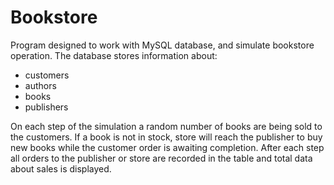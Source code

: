# Bookstore
Program designed to work with MySQL database, and simulate bookstore operation.
The database stores information about:
- customers
- authors
- books
- publishers

On each step of the simulation a random number of books are being sold to the customers.
If a book is not in stock, store will reach the publisher to buy new books while the customer order is awaiting completion.
After each step all orders to the publisher or store are recorded in the table and total data about sales is displayed.
